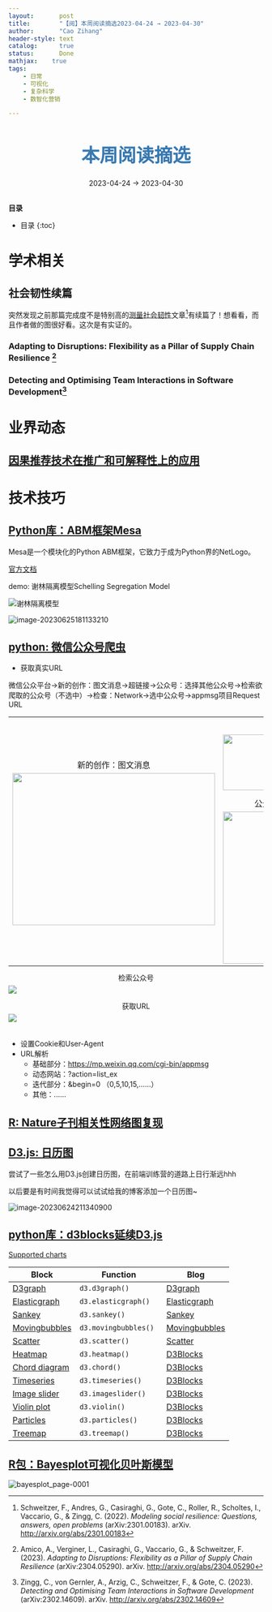 ```yaml
---
layout:       post
title:        "【阅】本周阅读摘选2023-04-24 → 2023-04-30"
author:       "Cao Zihang"
header-style: text
catalog:      true
status:		  Done
mathjax: 	true
tags:
    - 日常
    - 可视化
    - 复杂科学
    - 数智化营销

---
```


<center style="margin-bottom: 20px; margin-top: 50px"><font color="#3879B1" style="line-height: 1.4;font-weight: 700;font-size: 36px;box-sizing: border-box; ">本周阅读摘选</font></center>

<center style=" margin-bottom: 30px;">2023-04-24 → 2023-04-30</center>

<font style="font-weight: bold;">目录</font>

* 目录
{:toc}

# 学术相关

## 社会韧性续篇

突然发现之前那篇完成度不是特别高的[测量社会韧性](https://blog.czhread.asia/2023/03/06/week/#fnref:2)文章[^1]有续篇了！想看看，而且作者做的图很好看。这次是有实证的。

### Adapting to Disruptions: Flexibility as a Pillar of Supply Chain Resilience [^2]



### Detecting and Optimising Team Interactions in Software Development[^3]

# 业界动态

## [因果推荐技术在推广和可解释性上的应用](https://mp.weixin.qq.com/s/M9RSzYiDvJ8L2Ux2VmFFRw)



# 技术技巧

## [Python库：ABM框架Mesa](https://mp.weixin.qq.com/s/hteYe8L3in8wmoGPffRMbg)

Mesa是一个模块化的Python ABM框架，它致力于成为Python界的NetLogo。

[官方文档](https://mesa.readthedocs.io/en/stable/index.html)

demo: 谢林隔离模型Schelling Segregation Model

![谢林隔离模型](https://img.czhread.asia/img/202306251820748.gif)

![image-20230625181133210](https://img.czhread.asia/img/202306251811218.png)

## [python: 微信公众号爬虫](https://mp.weixin.qq.com/s/fEjoOCbmZWKFFiBwbdeERA)

- 获取真实URL

微信公众平台→新的创作：图文消息→超链接→公众号：选择其他公众号→检索欲爬取的公众号（不选中）→检查：Network→选中公众号→appmsg项目Request URL

<table>
    <tbody>
        <tr order='1'>
            <td>
                <p align='center' style="line-height: 1; margin-bottom: 8px; margin-top: 8px">
                    新的创作：图文消息
                </p>
                <img src="https://img.czhread.asia/img/202306251839203.png" width='400' height='300' style='padding-top: 0em;'></td>
            <td>
                <p align='center' style="line-height: 1; margin-bottom: 8px; margin-top: 8px">
                    超链接
                </p>
                <img src="https://img.czhread.asia/img/202306251914338.png" width='300' height='110'>
                <p align='center' style="line-height: 1; margin-bottom: 8px; margin-top: 18px">
                    公众号：选择其他公众号
                </p>
                <img src="https://img.czhread.asia/img/202306251917453.png" width='300'></td>
        </tr>
    </tbody>
</table>
<table>
    <tbody>
                <tr order='2'>
            <p align='center' style="line-height: 1; margin-bottom: 8px; margin-top: 1px">
                    检索公众号
               </p>
               <img src="https://img.czhread.asia/img/202306251918528.png">
        </tr>
        <tr order='3'>
            <p align='center' style="line-height: 1; margin-bottom: 8px; margin-top: 18px">
                    获取URL
               </p>
               <img src="https://img.czhread.asia/img/202306251921206.png">
        </tr>
    </tbody>
</table>

- 设置Cookie和User-Agent
- URL解析
  - 基础部分：https://mp.weixin.qq.com/cgi-bin/appmsg
  - 动态网站：?action=list_ex
  - 迭代部分：&begin=0 （0,5,10,15,......）
  - 其他：......


## [R: Nature子刊相关性网络图复现](https://mp.weixin.qq.com/s/4DaBBI3ON1ujngmh6dXJ0Q)



## [D3.js: 日历图](https://www.zzxworld.com/posts/draw-calendar-of-heatmap-chart-with-d3js)

尝试了一些怎么用D3.js创建日历图，在前端训练营的道路上日行渐远hhh

以后要是有时间我觉得可以试试给我的博客添加一个日历图~

![image-20230624211340900](https://img.czhread.asia/img/202306242221592.png)

## [python库：d3blocks延续D3.js](https://mp.weixin.qq.com/s/dLGK6DOj-sFfQSieXs5G5w)

[Supported charts](https://d3blocks.github.io/d3blocks/)

| Block                                                        | Function              | Blog                                                         |
| ------------------------------------------------------------ | --------------------- | ------------------------------------------------------------ |
| [D3graph](https://erdogant.github.io/d3graph/pages/html/index.html) | `d3.d3graph()`        | [D3graph](https://towardsdatascience.com/creating-beautiful-stand-alone-interactive-d3-charts-with-python-804117cb95a7) |
| [Elasticgraph](https://d3blocks.github.io/d3blocks/pages/html/elasticgraph.html) | `d3.elasticgraph()`   | [Elasticgraph](https://towardsdatascience.com/creating-beautiful-stand-alone-interactive-d3-charts-with-python-804117cb95a7) |
| [Sankey](https://d3blocks.github.io/d3blocks/pages/html/Sankey.html) | `d3.sankey() `        | [Sankey](https://towardsdatascience.com/hands-on-guide-to-create-beautiful-sankey-charts-in-d3js-with-python-8ddab43edb43) |
| [Movingbubbles](https://d3blocks.github.io/d3blocks/pages/html/MovingBubbles.html) | `d3.movingbubbles() ` | [Movingbubbles](https://towardsdatascience.com/how-to-create-storytelling-moving-bubbles-charts-in-d3js-with-python-b31cec7b8226) |
| [Scatter](https://d3blocks.github.io/d3blocks/pages/html/Scatter.html) | `d3.scatter() `       | [Scatter](https://towardsdatascience.com/get-the-most-out-of-your-scatterplot-by-making-it-interactive-using-d3js-19939e3b046) |
| [Heatmap](https://d3blocks.github.io/d3blocks/pages/html/Heatmap.html) | `d3.heatmap() `       | [D3Blocks](https://towardsdatascience.com/d3blocks-the-python-library-to-create-interactive-and-standalone-d3js-charts-3dda98ce97d4) |
| [Chord diagram](https://d3blocks.github.io/d3blocks/pages/html/Chord.html) | `d3.chord() `         | [D3Blocks](https://towardsdatascience.com/d3blocks-the-python-library-to-create-interactive-and-standalone-d3js-charts-3dda98ce97d4) |
| [Timeseries](https://d3blocks.github.io/d3blocks/pages/html/Timeseries.html) | `d3.timeseries() `    | [D3Blocks](https://towardsdatascience.com/d3blocks-the-python-library-to-create-interactive-and-standalone-d3js-charts-3dda98ce97d4) |
| [Image slider](https://d3blocks.github.io/d3blocks/pages/html/Imageslider.html) | `d3.imageslider() `   | [D3Blocks](https://towardsdatascience.com/d3blocks-the-python-library-to-create-interactive-and-standalone-d3js-charts-3dda98ce97d4) |
| [Violin plot](https://d3blocks.github.io/d3blocks/pages/html/Violin.html) | `d3.violin() `        | [D3Blocks](https://towardsdatascience.com/d3blocks-the-python-library-to-create-interactive-and-standalone-d3js-charts-3dda98ce97d4) |
| [Particles](https://d3blocks.github.io/d3blocks/pages/html/Particles.html) | `d3.particles() `     | [D3Blocks](https://towardsdatascience.com/d3blocks-the-python-library-to-create-interactive-and-standalone-d3js-charts-3dda98ce97d4) |
| [Treemap](https://d3blocks.github.io/d3blocks/pages/html/Treemap.html) | `d3.treemap() `       | [D3Blocks](https://towardsdatascience.com/d3blocks-the-python-library-to-create-interactive-and-standalone-d3js-charts-3dda98ce97d4) |

## [R包：Bayesplot可视化贝叶斯模型](https://mp.weixin.qq.com/s/y6fflFgrJcsn3R9poSL_hA)

![bayesplot_page-0001](https://img.czhread.asia/img/202306252132422.jpg)

[^1]: Schweitzer, F., Andres, G., Casiraghi, G., Gote, C., Roller, R., Scholtes, I., Vaccario, G., & Zingg, C. (2022). *Modeling social resilience: Questions, answers, open problems* (arXiv:2301.00183). arXiv. http://arxiv.org/abs/2301.00183
[^2]: Amico, A., Verginer, L., Casiraghi, G., Vaccario, G., & Schweitzer, F. (2023). *Adapting to Disruptions: Flexibility as a Pillar of Supply Chain Resilience* (arXiv:2304.05290). arXiv. http://arxiv.org/abs/2304.05290
[^3]: Zingg, C., von Gernler, A., Arzig, C., Schweitzer, F., & Gote, C. (2023). *Detecting and Optimising Team Interactions in Software Development* (arXiv:2302.14609). arXiv. http://arxiv.org/abs/2302.14609
